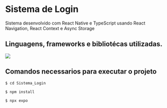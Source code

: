 <h1 text-align="center">Sistema de Login</h1>
Sistema desenvolvido com React Native e TypeScript usando React Navigation, React Context e Async Storage

## Linguagens, frameworks e bibliotécas utilizadas.
  
<p >
  <a href="https://skillicons.dev">
    <img src="https://skillicons.dev/icons?i=ts,react" />
  </a>
</p>
          
## Comandos necessarios para executar o projeto  
```
$ cd Sistema_Login
```
```
$ npm install
```
```
$ npx expo
```
